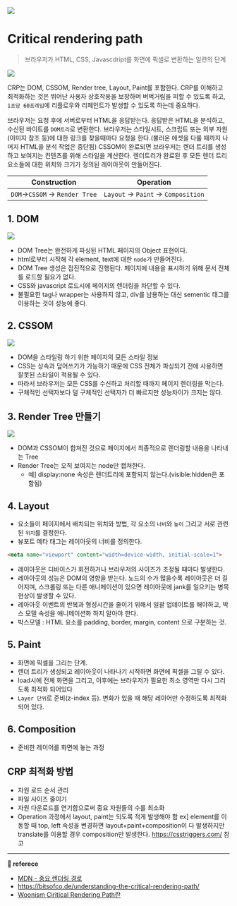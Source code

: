 ![](https://images.velog.io/images/ouo_yoonk/post/d469bd99-163f-45d3-a7e2-9c510c5ac4a3/CRP_n(Critical_Rendering_Path).png)

# Critical rendering path

> 브라우저가 HTML, CSS, Javascdript를 화면에 픽셀로 변환하는 일련의 단계

![](https://images.velog.io/images/ouo_yoonk/post/ae3a0158-0a4e-44f2-842b-f30712c612cf/image.png)

CRP는 DOM, CSSOM, Render tree, Layout, Paint를 포함한다. CRP를 이해하고 최적화하는 것은 뛰어난 사용자 상호작용을 보장하며 버벅거림을 피할 수 있도록 하고, `1초당 60프레임`에 리플로우와 리페인트가 발생할 수 있도록 하는데 중요하다. 

브라우저는 요청 후에 서버로부터 HTML을 응답받는다. 응답받은 HTML을 분석하고, 수신된 바이트를 `DOM트리`로 변환한다. 브라우저는 스타일시트, 스크립트 또는 외부 자원(이미지 참조 등)에 대한 링크를 찾을때마다 요청을 한다.(불러온 에셋을 다룰 때까지 나머지 HTML을 분석 작업은 중단됨) CSSOM이 완료되면 브라우저는 렌더 트리를 생성하고 보여지는 컨텐츠를 위해 스타일을 계산한다. 렌더트리가 완료된 후 모든 렌더 트리 요소들에 대한 위치와 크기가 정의된 레이아웃이 만들어진다. 

|Construction|Operation|
|--|--|
|`DOM`->`CSSOM` -> `Render Tree` |`Layout` -> `Paint` -> `Composition`|

## 1. DOM
![](https://images.velog.io/images/ouo_yoonk/post/dcd7a4de-afce-41b9-a5ee-63e28411e90a/image.png)

- DOM Tree는 완전하게 파싱된 HTML 페이지의 Object 표현이다.
- html로부터 시작해 각 element, text에 대한 `node`가 만들어진다.
- DOM Tree 생성은 점진적으로 진행된다. 페이지에 내용을 표시하기 위해 문서 전체를 로드할 필요가 없다.
- CSS와 javascript 로드시에 페이지의 렌더링을 차단할 수 있다.
- 불필요한 tag나 wrapper는 사용하지 않고, div를 남용하는 대신 sementic 태그를 이용하는 것이 성능에 좋다.

## 2. CSSOM
![](https://images.velog.io/images/ouo_yoonk/post/0b680a5d-793c-4708-9fc9-7f4912730e1e/image.png)

- DOM을 스타일링 하기 위한 페이지의 모든 스타일 정보
- CSS는 상속과 덮어쓰기가 가능하기 때문에 CSS 전체가 파싱되기 전에 사용하면 잘못된 스타일이 적용될 수 있다. 
- 따라서 브라우저는 모든 CSS를 수신하고 처리할 때까지 페이지 렌더링을 막는다.
- 구체적인 선택자보다 덜 구체적인 선택자가 더 빠르지만 성능차이가 크지는 않다. 

## 3. Render Tree 만들기
![](https://images.velog.io/images/ouo_yoonk/post/6c84be23-6eea-40a4-88ee-1999198133a9/image.png)

- DOM과 CSSOM이 합쳐진 것으로 페이지에서 최종적으로 렌더링할 내용을 나타내는 Tree
- Render Tree는 오직 보여지는 node만 캡쳐한다. 
	- 예] display:none 속성은 렌더트리에 포함되지 않는다.(visible:hidden은 포함됨)

## 4. Layout

- 요소들이 페이지에서 배치되는 위치와 방법, 각 요소의 `너비`와 `높이` 그리고 서로 관련된 `위치`를 결정한다.
- 뷰포트 메타 태그는 레이아웃의 너비를 정의한다.
``` html
<meta name="viewport" content="width=device-width, initial-scale=1">
```
- 레이아웃은 디바이스가 회전하거나 브라우저의 사이즈가 조정될 때마다 발생한다.
- 레아아웃의 성능은 DOM의 영향을 받는다. 노드의 수가 많을수록 레이아웃은 더 길어지며, 스크롤링 또는 다른 애니메이션이 있으면 레이아웃에 jank를 일으키는 병목현상이 발생할 수 있다.
- 레아아웃 이벤트의 반복과 형성시간을 줄이기 위해서 일괄 업데이트를 해야하고, 박스 모델 속성을 애니메이션화 하지 말아야 한다. 
- 박스모델 : HTML 요소를 padding, border, margin, content 으로 구분하는 것.

## 5. Paint
- 화면에 픽셀을 그리는 단계. 
- 렌더 트리가 생성되고 레이아웃이 나타나기 시작하면 화면에 픽셀을 그릴 수 있다.
- load시에 전체 화면을 그리고, 이후에는 브라우저가 필요한 최소 영역만 다시 그리도록 최적화 되어있다
- `Layer 단위`로 준비(z-index 등). 변화가 있을 때 해당 레이어만 수정하도록 최적화되어 있다.

## 6. Composition
- 준비한 레이어를 화면에 놓는 과정

## CRP 최적화 방법
- 자원 로드 순서 관리
- 파일 사이즈 줄이기
- 자원 다운로드를 연기함으로써 중요 자원들의 수를 최소화
- Operation 과정에서 layout, paint는 되도록 적게 발생해야 함
	ex] element를 이동할 때 top, left 속성을 변경하면 layout+paint+composition이 다 발생하지만 translate를 이용할 경우 composition만 발생한다.
https://csstriggers.com/ 참고

---
__📑 referece__
- [MDN - 중요 렌더링 경로](https://developer.mozilla.org/ko/docs/Web/Performance/Critical_rendering_path)
- https://bitsofco.de/understanding-the-critical-rendering-path/
- [Woonism Ciritical Rendering Path란](https://wonism.github.io/critical-rendering-path/)